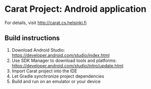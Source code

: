 # Carat Project: Android application

For details, visit http://carat.cs.helsinki.fi

## Build instructions

1. Download Android Studio: https://developer.android.com/studio/index.html
2. Use SDK Manager to download tools and platforms: https://developer.android.com/studio/intro/update.html
3. Import Carat project into the IDE
4. Let Gradle synchronize project dependencies
5. Build and run on an emulator or your device